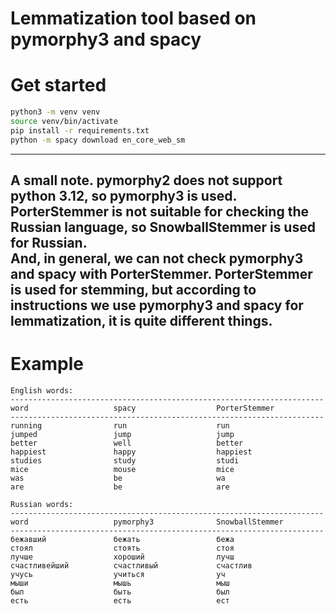 # Lemmatization tool based on pymorphy3 and spacy

# Get started
```bash
python3 -m venv venv
source venv/bin/activate
pip install -r requirements.txt
python -m spacy download en_core_web_sm
```

-------------------------
A small note. pymorphy2 does not support python 3.12, so pymorphy3 is used. 
PorterStemmer is not suitable for checking the Russian language, so SnowballStemmer is used for Russian.  
And, in general, we can not check pymorphy3 and spacy with PorterStemmer.
PorterStemmer is used for stemming, but according to instructions we use pymorphy3 and spacy for lemmatization, it is quite different things.
------------------------

# Example
```
English words:
----------------------------------------------------------------------
word                   spacy                  PorterStemmer         
----------------------------------------------------------------------
running                run                    run                   
jumped                 jump                   jump                  
better                 well                   better                
happiest               happy                  happiest              
studies                study                  studi                 
mice                   mouse                  mice                  
was                    be                     wa                    
are                    be                     are                   

Russian words:
----------------------------------------------------------------------
word                   pymorphy3              SnowballStemmer       
----------------------------------------------------------------------
бежавший               бежать                 бежа                  
стоял                  стоять                 стоя                  
лучше                  хороший                лучш                  
счастливейший          счастливый             счастлив              
учусь                  учиться                уч                    
мыши                   мышь                   мыш                   
был                    быть                   был                   
есть                   есть                   ест                   
```